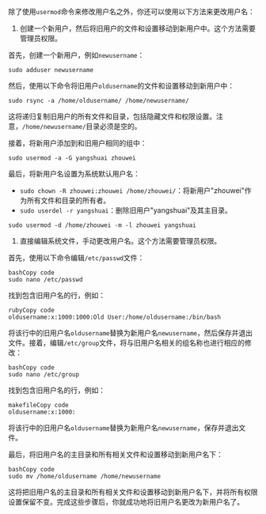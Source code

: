 除了使用`usermod`命令来修改用户名之外，你还可以使用以下方法来更改用户名：

1. 创建一个新用户，然后将旧用户的文件和设置移动到新用户中。这个方法需要管理员权限。

首先，创建一个新用户，例如`newusername`：

```
sudo adduser newusername
```

然后，使用以下命令将旧用户`oldusername`的文件和设置移动到新用户中：

```
sudo rsync -a /home/oldusername/ /home/newusername/
```

这将递归复制旧用户的所有文件和目录，包括隐藏文件和权限设置。注意，`/home/newusername/`目录必须是空的。

接着，将新用户添加到和旧用户相同的组中：

```
sudo usermod -a -G yangshuai zhouwei
```

最后，将新用户名设置为系统默认用户名：

- `sudo chown -R zhouwei:zhouwei /home/zhouwei/`：将新用户"zhouwei"作为所有文件和目录的所有者。
- `sudo userdel -r yangshuai`：删除旧用户"yangshuai"及其主目录。





```
sudo usermod -d /home/zhouwei -m -l zhouwei yangshuai
```

1. 直接编辑系统文件，手动更改用户名。这个方法需要管理员权限。

首先，使用以下命令编辑`/etc/passwd`文件：

```
bashCopy code
sudo nano /etc/passwd
```

找到包含旧用户名的行，例如：

```
rubyCopy code
oldusername:x:1000:1000:Old User:/home/oldusername:/bin/bash
```

将该行中的旧用户名`oldusername`替换为新用户名`newusername`，然后保存并退出文件。接着，编辑`/etc/group`文件，将与旧用户名相关的组名称也进行相应的修改：

```
bashCopy code
sudo nano /etc/group
```

找到包含旧用户名的行，例如：

```
makefileCopy code
oldusername:x:1000:
```

将该行中的旧用户名`oldusername`替换为新用户名`newusername`，保存并退出文件。

最后，将旧用户名的主目录和所有相关文件和设置移动到新用户名下：

```
bashCopy code
sudo mv /home/oldusername /home/newusername
```

这将把旧用户名的主目录和所有相关文件和设置移动到新用户名下，并将所有权限设置保留不变。完成这些步骤后，你就成功地将旧用户名更改为新用户名了。
